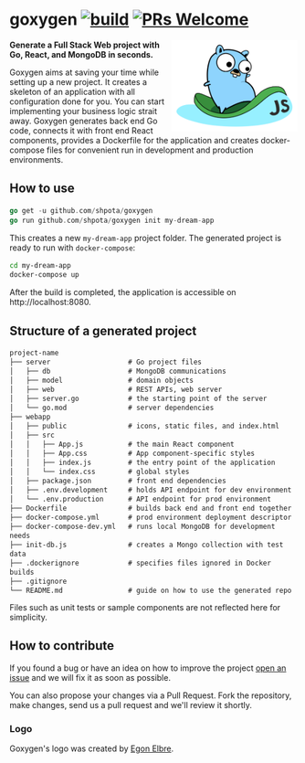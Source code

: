 # goxygen [![build](https://github.com/Shpota/goxygen/workflows/build/badge.svg)](https://github.com/Shpota/goxygen/actions?query=workflow%3Abuild) [![PRs Welcome](https://img.shields.io/badge/PRs-welcome-brightgreen.svg?style=flat-square)](https://github.com/Shpota/goxygen/pulls)

<img src="./templates/webapp/src/logo.svg" align="right" width="220px" alt="goxygen logo">

**Generate a Full Stack Web project with Go, React, and MongoDB in seconds.**

Goxygen aims at saving your time while setting up a new project. It
creates a skeleton of an application with all configuration done for
you. You can start implementing your business logic strait away.
Goxygen generates back end Go code, connects it with front end React
components, provides a Dockerfile for the application and creates
docker-compose files for convenient run in development and production
environments.

## How to use
```go
go get -u github.com/shpota/goxygen
go run github.com/shpota/goxygen init my-dream-app
```
This creates a new `my-dream-app` project folder. The generated project
is ready to run with `docker-compose`:
```sh
cd my-dream-app
docker-compose up
```
After the build is completed, the application is accessible
on http://localhost:8080.

## Structure of a generated project

    project-name
    ├── server                   # Go project files
    │   ├── db                   # MongoDB communications
    │   ├── model                # domain objects
    │   ├── web                  # REST APIs, web server
    │   ├── server.go            # the starting point of the server
    │   └── go.mod               # server dependencies
    ├── webapp                    
    │   ├── public               # icons, static files, and index.html
    │   ├── src                       
    │   │   ├── App.js           # the main React component
    │   │   ├── App.css          # App component-specific styles
    │   │   ├── index.js         # the entry point of the application          
    │   │   └── index.css        # global styles
    │   ├── package.json         # front end dependencies
    │   ├── .env.development     # holds API endpoint for dev environment
    │   └── .env.production      # API endpoint for prod environment
    ├── Dockerfile               # builds back end and front end together
    ├── docker-compose.yml       # prod environment deployment descriptor
    ├── docker-compose-dev.yml   # runs local MongoDB for development needs
    ├── init-db.js               # creates a Mongo collection with test data
    ├── .dockerignore            # specifies files ignored in Docker builds
    ├── .gitignore
    └── README.md                # guide on how to use the generated repo

Files such as unit tests or sample components are not reflected here
for simplicity.

## How to contribute

If you found a bug or have an idea on how to improve the project
[open an issue](https://github.com/Shpota/goxygen/issues)
and we will fix it as soon as possible.

You can also propose your changes via a Pull Request. Fork the
repository, make changes, send us a pull request and we'll
review it shortly.

### Logo
Goxygen's logo was created by [Egon Elbre](https://twitter.com/egonelbre).

